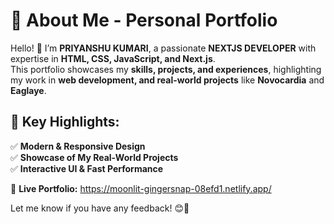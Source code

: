 # 📌 About Me - Personal Portfolio  

Hello! 👋 I’m **PRIYANSHU KUMARI**, a passionate **NEXTJS DEVELOPER** with expertise in **HTML, CSS, JavaScript, and Next.js**.  
This portfolio showcases my **skills, projects, and experiences**, highlighting my work in **web development,  and real-world projects** like **Novocardia** and **Eaglaye**.  

## 🚀 Key Highlights:  
✅ **Modern & Responsive Design**  
✅ **Showcase of My Real-World Projects**  
✅ **Interactive UI & Fast Performance**  

🔗 **Live Portfolio:** https://moonlit-gingersnap-08efd1.netlify.app/  

Let me know if you have any feedback! 😊🚀  
